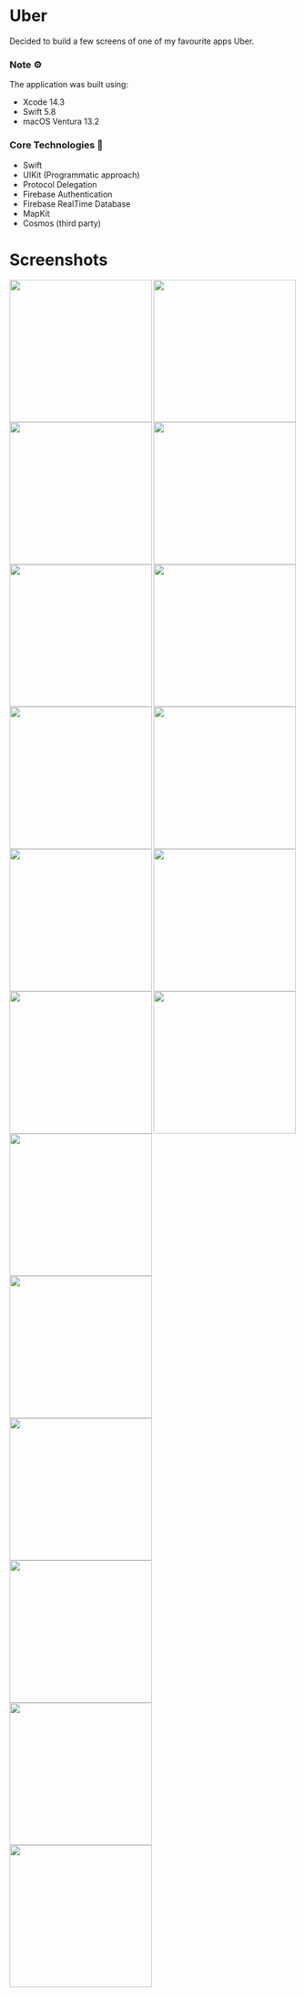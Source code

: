 # Uber
Decided to build a few screens of one of my favourite apps Uber.

### Note ⚙️
The application was built using: 
* Xcode 14.3
* Swift 5.8
* macOS Ventura 13.2

### Core Technologies 📲
* Swift
* UIKit (Programmatic approach)
* Protocol Delegation
* Firebase Authentication
* Firebase RealTime Database
* MapKit
* Cosmos (third party)


# Screenshots
<img align='left' src="Uber/Assets.xcassets/screenshots/splash.imageset/splash.png"  width="250">
<img align='left' src="Uber/Assets.xcassets/screenshots/welcome.imageset/welcome.png"  width="250">
<img src="Uber/Assets.xcassets/screenshots/experience.imageset/experience.png"  width="250">


<img align='left' src="Uber/Assets.xcassets/screenshots/signup.imageset/signup.png"  width="250">
<img align='left' src="Uber/Assets.xcassets/screenshots/signin.imageset/signin.png"  width="250">
<img  src="Uber/Assets.xcassets/screenshots/loading.imageset/loading.png"  width="250">

<img align='left' src="Uber/Assets.xcassets/screenshots/home.imageset/home.png"  width="250">
<img align='left' src="Uber/Assets.xcassets/screenshots/home2.imageset/home2.png"  width="250">
<img src="Uber/Assets.xcassets/screenshots/overlay.imageset/overlay.png"  width="250">

<img align='left' src="Uber/Assets.xcassets/screenshots/overlay2.imageset/overlay2.png"  width="250">
<img align='left' src="Uber/Assets.xcassets/screenshots/trip.imageset/trip.png"  width="250">
<img src="Uber/Assets.xcassets/screenshots/activity.imageset/activity.png"  width="250">

<img align='left' src="Uber/Assets.xcassets/screenshots/activity2.imageset/activity2.png"  width="250">
<img align='left' src="Uber/Assets.xcassets/screenshots/account.imageset/account.png"  width="250">
<img src="Uber/Assets.xcassets/screenshots/settings.imageset/settings.png"  width="250">

<img align='left' src="Uber/Assets.xcassets/screenshots/settings2.imageset/settings2.png"  width="250">
<img align='left' src="Uber/Assets.xcassets/screenshots/edit.imageset/edit.png"  width="250">
<img src="Uber/Assets.xcassets/screenshots/trips.imageset/trips.png"  width="250">
